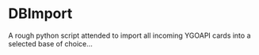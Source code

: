 # DBImport

A rough python script attended to import all incoming YGOAPI cards into a selected base of choice...